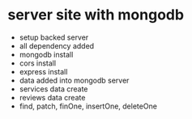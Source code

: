 # server site with mongodb
* setup backed server
* all dependency added
* mongodb install
* cors install
* express install
* data added into mongodb server
* services data create
* reviews data create 
* find, patch, finOne, insertOne, deleteOne


